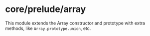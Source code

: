 # core/prelude/array

This module extends the Array constructor and prototype with extra methods, like `Array.prototype.union`, etc.
